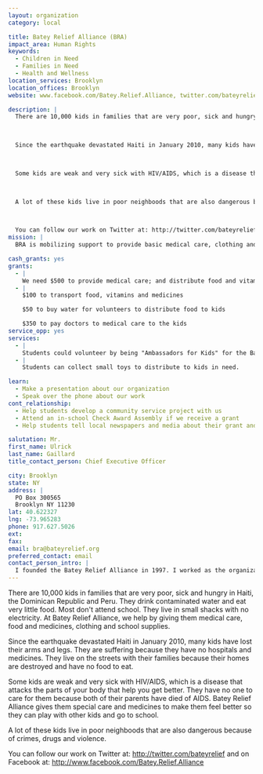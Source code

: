 ```yaml
---
layout: organization
category: local

title: Batey Relief Alliance (BRA)
impact_area: Human Rights
keywords: 
  - Children in Need
  - Families in Need
  - Health and Wellness
location_services: Brooklyn
location_offices: Brooklyn
website: www.facebook.com/Batey.Relief.Alliance, twitter.com/bateyrelief

description: |
  There are 10,000 kids in families that are very poor, sick and hungry in Haiti, the Dominican Republic and Peru.  They drink contaminated water and eat very little food.  Most don't attend school. They live in small shacks with no electricity. At Batey Relief Alliance, we help by giving them medical care, food and medicines, clothing and school supplies.

  

  Since the earthquake devastated Haiti in January 2010, many kids have lost their arms and legs. They are suffering because they have no hospitals and medicines. They live on the streets with their families because their homes are destroyed and have no food to eat.

  

  Some kids are weak and very sick with HIV/AIDS, which is a disease that attacks the parts of your body that help you get better. They have no one to care for them because both of their parents have died of AIDS. Batey Relief Alliance gives them special care and medicines to make them feel better so they can play with other kids and go to school.

  

  A lot of these kids live in poor neighboods that are also dangerous because of crimes, drugs and violence.

  

  You can follow our work on Twitter at: http://twitter.com/bateyrelief and on Facebook at: http://www.facebook.com/Batey.Relief.Alliance
mission: |
  BRA is mobilizing support to provide basic medical care, clothing and food for poor Haitians and their families caught up in the recent political crisis in Haiti.  The grant funds will help BRA cover the costs of logisitics and lodging for relief volunteers.

cash_grants: yes
grants: 
  - |
    We need $500 to provide medical care; and distribute food and vitamins to kids who are very poor and sick.
  - |
    $100 to transport food, vitamins and medicines

    $50 to buy water for volunteers to distribute food to kids

    $350 to pay doctors to medical care to the kids
service_opp: yes
services: 
  - |
    Students could volunteer by being "Ambassadors for Kids" for the Batey Relief Alliance. They can teach other kids and adults about the work we do to help other kids around the world.
  - |
    Students can collect small toys to distribute to kids in need.

learn: 
  - Make a presentation about our organization
  - Speak over the phone about our work
cont_relationship: 
  - Help students develop a community service project with us
  - Attend an in-school Check Award Assembly if we receive a grant
  - Help students tell local newspapers and media about their grant and/or project with us

salutation: Mr.
first_name: Ulrick
last_name: Gaillard
title_contact_person: Chief Executive Officer

city: Brooklyn
state: NY
address: |
  PO Box 300565  
  Brooklyn NY 11230
lat: 40.622327
lng: -73.965283
phone: 917.627.5026
ext: 
fax: 
email: bra@bateyrelief.org
preferred_contact: email
contact_person_intro: |
  I founded the Batey Relief Alliance in 1997. I worked as the organization's CEO. I am a lawyer and I devote my life to help the poor and the needy. We have received two grants from Common Cents in the past.
---
```

There are 10,000 kids in families that are very poor, sick and hungry in Haiti, the Dominican Republic and Peru.  They drink contaminated water and eat very little food.  Most don't attend school. They live in small shacks with no electricity. At Batey Relief Alliance, we help by giving them medical care, food and medicines, clothing and school supplies.



Since the earthquake devastated Haiti in January 2010, many kids have lost their arms and legs. They are suffering because they have no hospitals and medicines. They live on the streets with their families because their homes are destroyed and have no food to eat.



Some kids are weak and very sick with HIV/AIDS, which is a disease that attacks the parts of your body that help you get better. They have no one to care for them because both of their parents have died of AIDS. Batey Relief Alliance gives them special care and medicines to make them feel better so they can play with other kids and go to school.



A lot of these kids live in poor neighboods that are also dangerous because of crimes, drugs and violence.



You can follow our work on Twitter at: http://twitter.com/bateyrelief and on Facebook at: http://www.facebook.com/Batey.Relief.Alliance